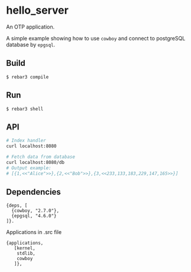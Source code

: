 hello_server
=====

An OTP application.

A simple example showing how to use `cowboy` and connect to postgreSQL database by `epgsql`.

Build
-----
```
$ rebar3 compile
```

Run
-----
```
$ rebar3 shell
```

API
-----
```sh
# Index handler
curl localhost:8080

# Fetch data from database
curl localhost:8080/db
# Output example:
# [{1,<<"Alice">>},{2,<<"Bob">>},{3,<<233,133,183,229,147,165>>}]
```

Dependencies
----
```
{deps, [
  {cowboy, "2.7.0"},
  {epgsql, "4.6.0"}
]}.
```

Applications in .src file
```
{applications,
   [kernel,
    stdlib,
    cowboy
   ]},
```
